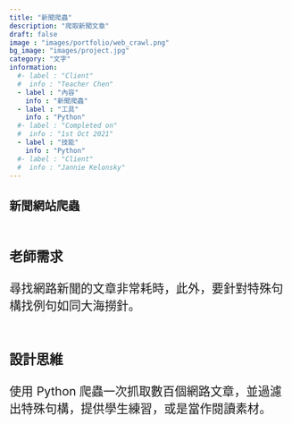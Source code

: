 ```yaml
---
title: "新聞爬蟲"
description: "爬取新聞文章"
draft: false
image : "images/portfolio/web_crawl.png"
bg_image: "images/project.jpg"
category: "文字"
information:
  #- label : "Client"
  #  info : "Teacher Chen"
  - label : "內容"
    info : "新聞爬蟲"
  - label : "工具"
    info : "Python"
  #- label : "Completed on"
  #  info : "1st Oct 2021"
  - label : "技能"
    info : "Python"
  #- label : "Client"
  #  info : "Jannie Kelonsky"
---
```


## 新聞網站爬蟲

<br/><p style="font-size:18pt"><b>老師需求</b></p>
<p style="font-size:16pt">尋找網路新聞的文章非常耗時，此外，要針對特殊句構找例句如同大海撈針。</p>
<br/><p style="font-size:18pt"><b>設計思維</b></p>
<p style="font-size:16pt">使用 Python 爬蟲一次抓取數百個網路文章，並過濾出特殊句構，提供學生練習，或是當作閱讀素材。</p>
